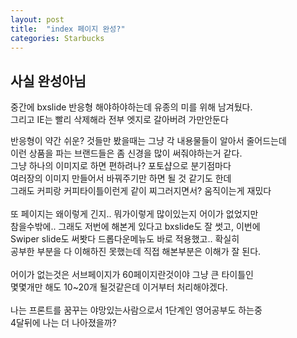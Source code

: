 ```yaml
---
layout: post
title:  "index 페이지 완성?"
categories: Starbucks
---
```



## 사실 완성아님 

중간에 bxslide 반응형 해야하야하는데 유종의 미를 위해 남겨뒀다.     
그리고 IE는 빨리 삭제해라 전부 엣지로 갈아버려 가만안둔다 

반응형이 약간 쉬운? 것들만 봤을때는 그냥 각 내용물들이 알아서 줄어드는데    
이런 상품을 파는 브랜드들은 좀 신경을 많이 써줘야하는거 같다.       
그냥 하나의 이미지로 하면 편하려나? 포토샵으로 분기점마다       
여러장의 이미지 만들어서 바꿔주기만 하면 될 것 같기도 한데      
그래도 커피랑 커피타이틀이런게 같이 찌그러지면서? 움직이는게 재밌다     
<br> 
또 페이지는 왜이렇게 긴지.. 뭐가이렇게 많이있는지 어이가 없었지만       
참을수밖에.. 그래도 저번에 해본게 있다고 bxslide도 잘 썻고, 이번에      
Swiper slide도 써봣다 드롭다운메뉴도 바로 적용했고.. 확실히         
공부한 부분을 다 이해하진 못했는데 직접 해본부분은 이해가 잘 된다.      
<br>
어이가 없는것은 서브페이지가 60페이지란것이야 그냥 큰 타이틀인      
몇몇개만 해도 10~20개 될것같은데 이거부터 처리해야겠다.     
<br>
나는 프론트를 꿈꾸는 야망있는사람으로서 1단계인 영어공부도 하는중   
4달뒤에 나는 더 나아졌을까?
